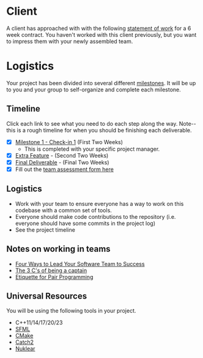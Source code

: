 # Client

A client has approached with with the following [statement of work](./sow.md) for a 6 week contract. You haven't worked with this client previously, but you want to impress them with your newly assembled team.

# Logistics

Your project has been divided into several different [milestones](./milestones). It will be up to you and your group to self-organize and complete each milestone. 

## Timeline

Click each link to see what you need to do each step along the way. Note--this is a rough timeline for when you should be finishing each deliverable.

- [x] [Milestone 1 - Check-in 1](milestones/1/README.md) (First Two Weeks)
  - This is completed with your specific project manager.
- [x] [Extra Feature](extrafeature.md) - (Second Two Weeks)
- [x] [Final Deliverable](FinalDeliverable.md) - (Final Two Weeks)
- [x] Fill out the [team assessment form here](https://forms.gle/FwujAEQoQnAT4x6K7)

## Logistics

- Work with your team to ensure everyone has a way to work on this codebase with a common set of tools.
- Everyone should make code contributions to the repository (i.e. everyone should have some commits in the project log)
- See the project timeline

## Notes on working in teams

* [Four Ways to Lead Your Software Team to Success](https://hackernoon.com/four-ways-to-lead-software-team-to-success-43fa156719b4)
* [The 3 C's of being a captain](https://appliedsportpsych.org/resources/resources-for-athletes/the-3-c-s-of-being-a-captain/)
* [Etiquette for Pair Programming](https://dzone.com/articles/etiquette-for-pair-programming)

## Universal Resources

You will be using the following tools in your project. 

* C++11/14/17/20/23
* [SFML](https://www.sfml-dev.org/index.php)
* [CMake](https://cmake.org/)
* [Catch2](https://github.com/catchorg/Catch2)
* [Nuklear](https://github.com/Immediate-Mode-UI/Nuklear)
